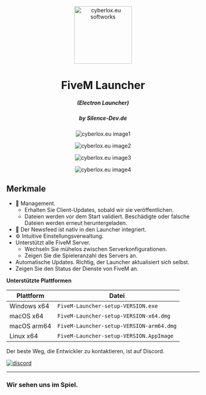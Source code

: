 <p align="center"><img src="https://silence-dev.de/img/logo_silence_dev.png" width="150px" height="150px" alt="cyberlox.eu softworks"></p>

<h1 align="center">FiveM Launcher</h1>

<em><h5 align="center">(Electron Launcher)</h5></em>
<h5 align="center">by Silence-Dev.de</h5>

<p align="center"><img src="https://i.ibb.co/VjkhW7d/main-image.jpg" alt="cyberlox.eu image1"></p>
<p align="center"><img src="https://i.ibb.co/sj5jzk6/fivem-settings-image.jpg" alt="cyberlox.eu image2"></p>
<p align="center"><img src="https://i.ibb.co/0y9hwdy/launcher-settings-image.jpg" alt="cyberlox.eu image3"></p>
<p align="center"><img src="https://i.ibb.co/qycnXZ6/launcher-update-image.jpg" alt="cyberlox.eu image4"></p>

## Merkmale

* 📂 Management.
  * Erhalten Sie Client-Updates, sobald wir sie veröffentlichen.
  * Dateien werden vor dem Start validiert. Beschädigte oder falsche Dateien werden erneut heruntergeladen.
* 📰 Der Newsfeed ist nativ in den Launcher integriert.
* ⚙️ Intuitive Einstellungsverwaltung.
* Unterstützt alle FiveM Server.
  * Wechseln Sie mühelos zwischen Serverkonfigurationen.
  * Zeigen Sie die Spieleranzahl des Servers an.
* Automatische Updates. Richtig, der Launcher aktualisiert sich selbst.
*  Zeigen Sie den Status der Dienste von FiveM an.

**Unterstützte Plattformen**

| Plattform | Datei |
| -------- | ---- |
| Windows x64 | `FiveM-Launcher-setup-VERSION.exe` |
| macOS x64 | `FiveM-Launcher-setup-VERSION-x64.dmg` |
| macOS arm64 | `FiveM-Launcher-setup-VERSION-arm64.dmg` |
| Linux x64 | `FiveM-Launcher-setup-VERSION.AppImage` |


Der beste Weg, die Entwickler zu kontaktieren, ist auf Discord.

[![discord](https://discordapp.com/api/guilds/895410720571797605/embed.png?style=banner3)][discord]

---

### Wir sehen uns im Spiel.

[discord]: https://discord.gg/KBTKwWH3NG 'Discord'
[website]: https://cyberlox.eu/fivem_launcher 'Website'
